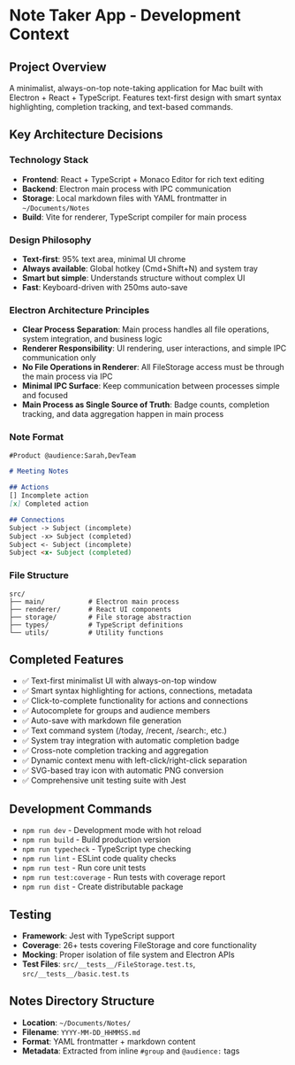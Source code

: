 # Note Taker App - Development Context

## Project Overview
A minimalist, always-on-top note-taking application for Mac built with Electron + React + TypeScript. Features text-first design with smart syntax highlighting, completion tracking, and text-based commands.

## Key Architecture Decisions

### Technology Stack
- **Frontend**: React + TypeScript + Monaco Editor for rich text editing
- **Backend**: Electron main process with IPC communication
- **Storage**: Local markdown files with YAML frontmatter in `~/Documents/Notes`
- **Build**: Vite for renderer, TypeScript compiler for main process

### Design Philosophy
- **Text-first**: 95% text area, minimal UI chrome
- **Always available**: Global hotkey (Cmd+Shift+N) and system tray
- **Smart but simple**: Understands structure without complex UI
- **Fast**: Keyboard-driven with 250ms auto-save

### Electron Architecture Principles
- **Clear Process Separation**: Main process handles all file operations, system integration, and business logic
- **Renderer Responsibility**: UI rendering, user interactions, and simple IPC communication only
- **No File Operations in Renderer**: All FileStorage access must be through the main process via IPC
- **Minimal IPC Surface**: Keep communication between processes simple and focused
- **Main Process as Single Source of Truth**: Badge counts, completion tracking, and data aggregation happen in main process

### Note Format
```markdown
#Product @audience:Sarah,DevTeam

# Meeting Notes

## Actions
[] Incomplete action
[x] Completed action

## Connections  
Subject -> Subject (incomplete)
Subject -x> Subject (completed)
Subject <- Subject (incomplete)
Subject <x- Subject (completed)
```

### File Structure
```
src/
├── main/           # Electron main process
├── renderer/       # React UI components  
├── storage/        # File storage abstraction
├── types/          # TypeScript definitions
└── utils/          # Utility functions
```

## Completed Features
- ✅ Text-first minimalist UI with always-on-top window
- ✅ Smart syntax highlighting for actions, connections, metadata
- ✅ Click-to-complete functionality for actions and connections
- ✅ Autocomplete for groups and audience members
- ✅ Auto-save with markdown file generation
- ✅ Text command system (/today, /recent, /search:, etc.)
- ✅ System tray integration with automatic completion badge
- ✅ Cross-note completion tracking and aggregation
- ✅ Dynamic context menu with left-click/right-click separation
- ✅ SVG-based tray icon with automatic PNG conversion
- ✅ Comprehensive unit testing suite with Jest

## Development Commands
- `npm run dev` - Development mode with hot reload
- `npm run build` - Build production version
- `npm run typecheck` - TypeScript type checking
- `npm run lint` - ESLint code quality checks
- `npm run test` - Run core unit tests
- `npm run test:coverage` - Run tests with coverage report
- `npm run dist` - Create distributable package

## Testing
- **Framework**: Jest with TypeScript support
- **Coverage**: 26+ tests covering FileStorage and core functionality
- **Mocking**: Proper isolation of file system and Electron APIs
- **Test Files**: `src/__tests__/FileStorage.test.ts`, `src/__tests__/basic.test.ts`

## Notes Directory Structure
- **Location**: `~/Documents/Notes/`
- **Filename**: `YYYY-MM-DD_HHMMSS.md`
- **Format**: YAML frontmatter + markdown content
- **Metadata**: Extracted from inline `#group` and `@audience:` tags